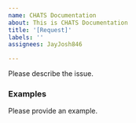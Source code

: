 ```yaml
---
name: CHATS Documentation
about: This is CHATS Documentation
title: '[Request]'
labels: ''
assignees: JayJosh846

---
```


Please describe the issue.

### Examples

Please provide an example.